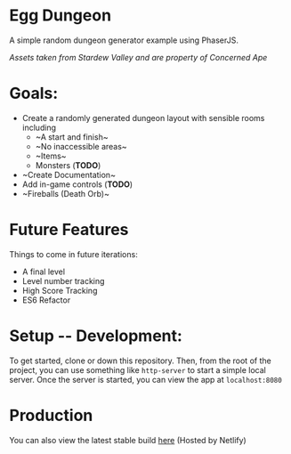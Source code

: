 # Egg Dungeon

A simple random dungeon generator example using PhaserJS.

_Assets taken from Stardew Valley and are property of Concerned Ape_

# Goals:

- Create a randomly generated dungeon layout with sensible rooms including
  - ~A start and finish~
  - ~No inaccessible areas~
  - ~Items~
  - Monsters (**TODO**)
- ~Create Documentation~
- Add in-game controls (**TODO**)
- ~Fireballs (Death Orb)~

# Future Features

Things to come in future iterations:

- A final level
- Level number tracking
- High Score Tracking
- ES6 Refactor

# Setup -- Development:

To get started, clone or down this repository. Then, from the root of the project, you can use something like `http-server` to start a simple local server. Once the server is started, you can view the app at `localhost:8080`

# Production

You can also view the latest stable build [here](https://egg-dungeon.netlify.com) (Hosted by Netlify)
